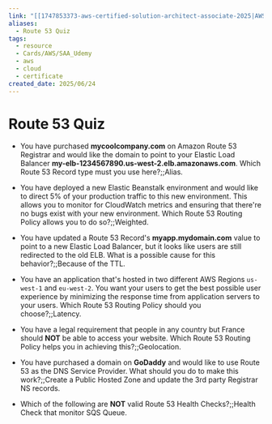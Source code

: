 ```yaml
---
link: "[[1747853373-aws-certified-solution-architect-associate-2025|AWS Certified Solution Architect Associate 2025]]"
aliases:
  - Route 53 Quiz
tags:
  - resource
  - Cards/AWS/SAA_Udemy
  - aws
  - cloud
  - certificate
created_date: 2025/06/24
---
```

# Route 53 Quiz
- You have purchased **mycoolcompany.com** on Amazon Route 53 Registrar and would like the domain to point to your Elastic Load Balancer **my-elb-1234567890.us-west-2.elb.amazonaws.com**. Which Route 53 Record type must you use here?;;Alias.
<!--SR:!2025-09-04,45,290-->
- You have deployed a new Elastic Beanstalk environment and would like to direct 5% of your production traffic to this new environment. This allows you to monitor for CloudWatch metrics and ensuring that there're no bugs exist with your new environment. Which Route 53 Routing Policy allows you to do so?;;Weighted.
<!--SR:!2025-12-24,121,310-->
- You have updated a Route 53 Record's **myapp.mydomain.com** value to point to a new Elastic Load Balancer, but it looks like users are still redirected to the old ELB. What is a possible cause for this behavior?;;Because of the TTL.
<!--SR:!2025-09-15,61,310-->
- You have an application that's hosted in two different AWS Regions `us-west-1` and `eu-west-2`. You want your users to get the best possible user experience by minimizing the response time from application servers to your users. Which Route 53 Routing Policy should you choose?;;Latency.
<!--SR:!2025-09-11,58,310-->
- You have a legal requirement that people in any country but France should **NOT** be able to access your website. Which Route 53 Routing Policy helps you in achieving this?;;Geolocation.
<!--SR:!2025-09-13,59,310-->
- You have purchased a domain on **GoDaddy** and would like to use Route 53 as the DNS Service Provider. What should you do to make this work?;;Create a Public Hosted Zone and update the 3rd party Registrar NS records.
<!--SR:!2025-09-28,46,230-->
- Which of the following are **NOT** valid Route 53 Health Checks?;;Health Check that monitor SQS Queue.
<!--SR:!2025-09-17,48,250-->
